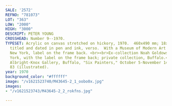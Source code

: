 ```yaml
---
SALE: '2572'
REFNO: "781073"
LOT: "363"
LOW: "2000"
HIGH: "3000"
DESCRIPT: PETER YOUNG
CROSSHEAD: Number 9--1970.
TYPESET: Acrylic on canvas stretched on hickory, 1970.  460x490 mm; 18x19 inches.  Signed,
  titled and dated in pen and ink, verso.  With a Museum of Modern Art Lending Service,
  New York, label on the frame back. <br><br>Ex-collection Noah Goldowsky, Inc., New
  York, with the label on the frame back; private collection, Buffalo.<br><br>Exhibited
  Albright-Knox Gallery, Buffalo, "Six Painters," October 5-November 14, 1971, page
  83 (illustrated).
year: 1970
background_color: "#ffffff"
image: "/v1621523740/M43645-2_1_oobo0x.jpg"
images:
- "/v1621523743/M43645-2_2_rokfns.jpg"

---
```

